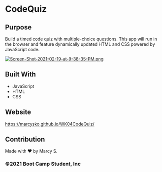 # CodeQuiz


## Purpose
Build a timed code quiz with multiple-choice questions. This app will run in the browser and feature dynamically updated HTML and CSS powered by JavaScript code. 

[![Screen-Shot-2021-02-19-at-9-38-35-PM.png](https://i.postimg.cc/FzgyFkR4/Screen-Shot-2021-02-19-at-9-38-35-PM.png)](https://postimg.cc/fSytBLm2)


## Built With
* JavaScript
* HTML
* CSS

## Website
https://marcysko.github.io/WK04CodeQuiz/

## Contribution
Made with ❤️ by Marcy S.

### ©️2021 Boot Camp Student, Inc 
